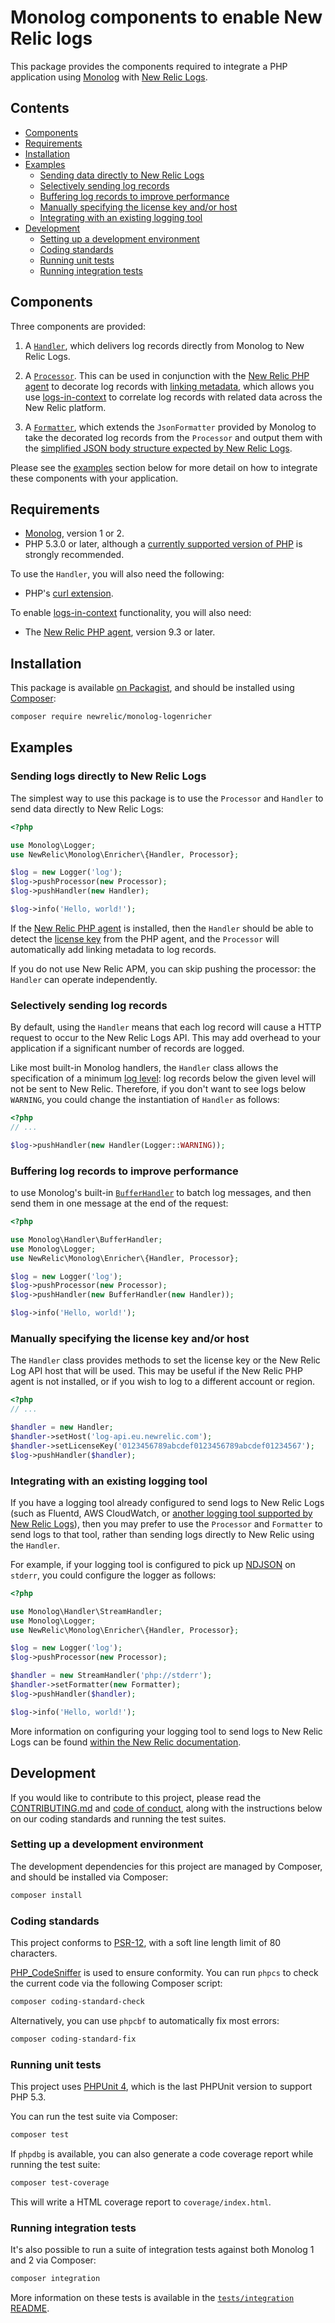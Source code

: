 # Monolog components to enable New Relic logs

This package provides the components required to integrate a PHP application
using [Monolog](https://github.com/Seldaek/monolog) with
[New Relic Logs](https://newrelic.com/products/logs).

## Contents

* [Components](#components)
* [Requirements](#requirements)
* [Installation](#installation)
* [Examples](#examples)
  * [Sending data directly to New Relic Logs](#sending-data-directly-to-new-relic-logs)
  * [Selectively sending log records](#selectively-sending-log-records)
  * [Buffering log records to improve performance](#buffering-log-records-to-improve-performance)
  * [Manually specifying the license key and/or host](#manually-specifying-the-license-key-and-or-host)
  * [Integrating with an existing logging tool](#integrating-with-an-existing-logging-tool)
* [Development](#development)
  * [Setting up a development environment](#setting-up-a-development-environment)
  * [Coding standards](#coding-standards)
  * [Running unit tests](#running-unit-tests)
  * [Running integration tests](#running-integration-tests)

## Components

Three components are provided:

1. A
   [`Handler`](https://github.com/Seldaek/monolog/blob/master/doc/01-usage.md#core-concepts),
   which delivers log records directly from Monolog to New Relic Logs.

2. A
   [`Processor`](https://github.com/Seldaek/monolog/blob/master/doc/01-usage.md#using-processors).
   This can be used in conjunction with the
   [New Relic PHP agent](https://docs.newrelic.com/docs/agents/php-agent) to
   decorate log records with
   [linking metadata](https://docs.newrelic.com/docs/agents/php-agent/php-agent-api/newrelicgetlinkingmetadata),
   which allows you use
   [logs-in-context](https://docs.newrelic.com/docs/logs/new-relic-logs/enable-logs-context/enable-logs-context-apm-agents)
   to correlate log records with related data across the New Relic platform.

3. A
   [`Formatter`](https://github.com/Seldaek/monolog/blob/master/doc/01-usage.md#customizing-the-log-format),
   which extends the `JsonFormatter` provided by Monolog to take the decorated
   log records from the `Processor` and output them with the
   [simplified JSON body structure expected by New Relic Logs](https://docs.newrelic.com/docs/logs/new-relic-logs/log-api/introduction-log-api#json-content).

Please see the [examples](#examples) section below for more detail on how to
integrate these components with your application.

## Requirements

* [Monolog](https://github.com/Seldaek/monolog), version 1 or 2.
* PHP 5.3.0 or later, although a
  [currently supported version of PHP](https://php.net/supported-versions.php)
  is strongly recommended.

To use the `Handler`, you will also need the following:

* PHP's [curl extension](https://php.net/curl).

To enable
[logs-in-context](https://docs.newrelic.com/docs/logs/new-relic-logs/enable-logs-context/enable-logs-context-apm-agents)
functionality, you will also need:

* The [New Relic PHP agent](https://docs.newrelic.com/docs/agents/php-agent),
  version 9.3 or later.

## Installation

This package is available
[on Packagist](https://packagist.org/packages/newrelic/monolog-enricher), and
should be installed using [Composer](https://getcomposer.org):

```bash
composer require newrelic/monolog-logenricher
```

## Examples

### Sending logs directly to New Relic Logs

The simplest way to use this package is to use the `Processor` and `Handler` to
send data directly to New Relic Logs:

```php
<?php

use Monolog\Logger;
use NewRelic\Monolog\Enricher\{Handler, Processor};

$log = new Logger('log');
$log->pushProcessor(new Processor);
$log->pushHandler(new Handler);

$log->info('Hello, world!');
```

If the [New Relic PHP agent](https://docs.newrelic.com/docs/agents/php-agent)
is installed, then the `Handler` should be able to detect the
[license key](https://docs.newrelic.com/docs/accounts/install-new-relic/account-setup/license-key)
from the PHP agent, and the `Processor` will automatically add linking metadata
to log records.

If you do not use New Relic APM, you can skip pushing the processor: the
`Handler` can operate independently.

### Selectively sending log records

By default, using the `Handler` means that each log record will cause a HTTP
request to occur to the New Relic Logs API. This may add overhead to your
application if a significant number of records are logged.

Like most built-in Monolog handlers, the `Handler` class allows the
specification of a minimum
[log level](https://github.com/Seldaek/monolog/blob/master/doc/01-usage.md#log-levels):
log records below the given level will not be sent to New Relic. Therefore, if
you don't want to see logs below `WARNING`, you could change the instantiation
of `Handler` as follows:

```php
<?php
// ...

$log->pushHandler(new Handler(Logger::WARNING));
```

### Buffering log records to improve performance

to use Monolog's built-in
[`BufferHandler`](https://github.com/Seldaek/monolog/blob/master/src/Monolog/Handler/BufferHandler.php)
to batch log messages, and then send them in one message at the end of the
request:

```php
<?php

use Monolog\Handler\BufferHandler;
use Monolog\Logger;
use NewRelic\Monolog\Enricher\{Handler, Processor};

$log = new Logger('log');
$log->pushProcessor(new Processor);
$log->pushHandler(new BufferHandler(new Handler));

$log->info('Hello, world!');
```

### Manually specifying the license key and/or host

The `Handler` class provides methods to set the license key or the New Relic
Log API host that will be used. This may be useful if the New Relic PHP agent
is not installed, or if you wish to log to a different account or region.

```php
<?php
// ...

$handler = new Handler;
$handler->setHost('log-api.eu.newrelic.com');
$handler->setLicenseKey('0123456789abcdef0123456789abcdef01234567');
$log->pushHandler($handler);
```

### Integrating with an existing logging tool

If you have a logging tool already configured to send logs to New Relic Logs
(such as Fluentd, AWS CloudWatch, or
[another logging tool supported by New Relic Logs](https://docs.newrelic.com/docs/logs/new-relic-logs/enable-logs/enable-new-relic-logs#enable-logs)),
then you may prefer to use the `Processor` and `Formatter` to send logs to that
tool, rather than sending logs directly to New Relic using the `Handler`.

For example, if your logging tool is configured to pick up
[NDJSON](http://ndjson.org/) on `stderr`, you could configure the logger as
follows:

```php
<?php

use Monolog\Handler\StreamHandler;
use Monolog\Logger;
use NewRelic\Monolog\Enricher\{Handler, Processor};

$log = new Logger('log');
$log->pushProcessor(new Processor);

$handler = new StreamHandler('php://stderr');
$handler->setFormatter(new Formatter);
$log->pushHandler($handler);

$log->info('Hello, world!');
```

More information on configuring your logging tool to send logs to New Relic
Logs can be found
[within the New Relic documentation](https://docs.newrelic.com/docs/logs/new-relic-logs/enable-logs/enable-new-relic-logs).

## Development

If you would like to contribute to this project, please read the
[CONTRIBUTING.md](CONTRIBUTING.md) and [code of conduct](CODE_OF_CONDUCT.md),
along with the instructions below on our coding standards and running the test
suites.

### Setting up a development environment

The development dependencies for this project are managed by Composer, and
should be installed via Composer:

```bash
composer install
```

### Coding standards

This project conforms to [PSR-12](https://www.php-fig.org/psr/psr-12/), with a
soft line length limit of 80 characters.

[PHP\_CodeSniffer](https://github.com/squizlabs/PHP_CodeSniffer) is used to
ensure conformity. You can run `phpcs` to check the current code via the
following Composer script:

```bash
composer coding-standard-check
```

Alternatively, you can use `phpcbf` to automatically fix most errors:

```bash
composer coding-standard-fix
```

### Running unit tests

This project uses [PHPUnit 4](https://phpunit.de/manual/4.8/en/index.html),
which is the last PHPUnit version to support PHP 5.3.

You can run the test suite via Composer:

```bash
composer test
```

If `phpdbg` is available, you can also generate a code coverage report while
running the test suite:

```bash
composer test-coverage
```

This will write a HTML coverage report to `coverage/index.html`.

### Running integration tests

It's also possible to run a suite of integration tests against both Monolog 1
and 2 via Composer:

```bash
composer integration
```

More information on these tests is available in the
[`tests/integration` README](tests/integration/README.md).

